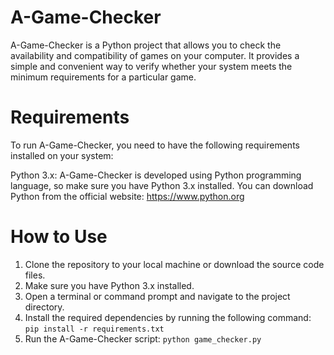 # A-Game-Checker
A-Game-Checker is a Python project that allows you to check the availability and compatibility of games on your computer. It provides a simple and convenient way to verify whether your system meets the minimum requirements for a particular game.

# Requirements
To run A-Game-Checker, you need to have the following requirements installed on your system:

Python 3.x: A-Game-Checker is developed using Python programming language, so make sure you have Python 3.x installed. You can download Python from the official website: https://www.python.org
# How to Use

1. Clone the repository to your local machine or download the source code files.
2. Make sure you have Python 3.x installed.
3. Open a terminal or command prompt and navigate to the project directory.
4. Install the required dependencies by running the following command: `pip install -r requirements.txt`
5. Run the A-Game-Checker script: `python game_checker.py`
